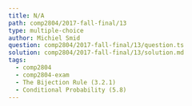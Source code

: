 ```yaml
---
title: N/A
path: comp2804/2017-fall-final/13
type: multiple-choice
author: Michiel Smid
question: comp2804/2017-fall-final/13/question.ts
solution: comp2804/2017-fall-final/13/solution.md
tags:
  - comp2804
  - comp2804-exam
  - The Bijection Rule (3.2.1)
  - Conditional Probability (5.8)
---
```

